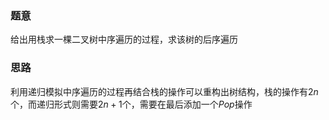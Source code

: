 ### 题意
给出用栈求一棵二叉树中序遍历的过程，求该树的后序遍历

### 思路
利用递归模拟中序遍历的过程再结合栈的操作可以重构出树结构，栈的操作有$2n$个，而递归形式则需要$2n+1$个，需要在最后添加一个$Pop$操作